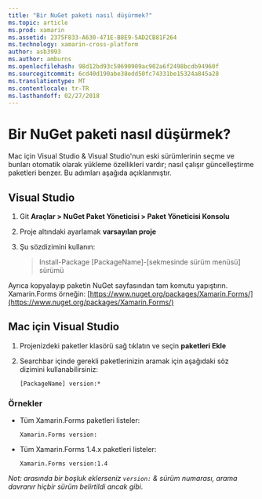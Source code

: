 ```yaml
---
title: "Bir NuGet paketi nasıl düşürmek?"
ms.topic: article
ms.prod: xamarin
ms.assetid: 2375F833-A630-471E-B8E9-5AD2CB81F264
ms.technology: xamarin-cross-platform
author: asb3993
ms.author: amburns
ms.openlocfilehash: 98d12bd93c50690909ac902a6f2498bcdb94960f
ms.sourcegitcommit: 6cd40d190abe38edd50fc74331be15324a845a28
ms.translationtype: MT
ms.contentlocale: tr-TR
ms.lasthandoff: 02/27/2018
---
```

# <a name="how-do-i-downgrade-a-nuget-package"></a>Bir NuGet paketi nasıl düşürmek?

Mac için Visual Studio & Visual Studio'nun eski sürümlerinin seçme ve bunları otomatik olarak yükleme özellikleri vardır; nasıl çalışır güncelleştirme paketleri benzer. Bu adımları aşağıda açıklanmıştır.

## <a name="visual-studio"></a>Visual Studio
1. Git **Araçlar > NuGet Paket Yöneticisi > Paket Yöneticisi Konsolu**
2. Proje altındaki ayarlamak **varsayılan proje**
3. Şu sözdizimini kullanın:

    > Install-Package [PackageName]-[sekmesinde sürüm menüsü] sürümü

Ayrıca kopyalayıp paketin NuGet sayfasından tam komutu yapıştırın. Xamarin.Forms örneğin: [https://www.nuget.org/packages/Xamarin.Forms/](https://www.nuget.org/packages/Xamarin.Forms/)

## <a name="visual-studio-for-mac"></a>Mac için Visual Studio
1. Projenizdeki paketler klasörü sağ tıklatın ve seçin **paketleri Ekle**
2. Searchbar içinde gerekli paketlerinizin aramak için aşağıdaki söz dizimini kullanabilirsiniz:

    `[PackageName] version:*`

### <a name="examples"></a>Örnekler 
- Tüm Xamarin.Forms paketleri listeler: 

    `Xamarin.Forms version:`
- Tüm Xamarin.Forms 1.4.x paketleri listeler: 


    `Xamarin.Forms version:1.4`

*Not: arasında bir boşluk eklerseniz `version:` & sürüm numarası, arama davranır hiçbir sürüm belirtildi ancak gibi.*

